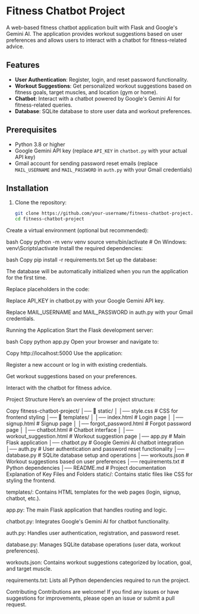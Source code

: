 # Fitness Chatbot Project

A web-based fitness chatbot application built with Flask and Google's Gemini AI. The application provides workout suggestions based on user preferences and allows users to interact with a chatbot for fitness-related advice.

## Features

- **User Authentication**: Register, login, and reset password functionality.
- **Workout Suggestions**: Get personalized workout suggestions based on fitness goals, target muscles, and location (gym or home).
- **Chatbot**: Interact with a chatbot powered by Google's Gemini AI for fitness-related queries.
- **Database**: SQLite database to store user data and workout preferences.

## Prerequisites

- Python 3.8 or higher
- Google Gemini API key (replace `API_KEY` in `chatbot.py` with your actual API key)
- Gmail account for sending password reset emails (replace `MAIL_USERNAME` and `MAIL_PASSWORD` in `auth.py` with your Gmail credentials)

## Installation

1. Clone the repository:
   ```bash
   git clone https://github.com/your-username/fitness-chatbot-project.git
   cd fitness-chatbot-project
Create a virtual environment (optional but recommended):

bash
Copy
python -m venv venv
source venv/bin/activate  # On Windows: venv\Scripts\activate
Install the required dependencies:

bash
Copy
pip install -r requirements.txt
Set up the database:

The database will be automatically initialized when you run the application for the first time.

Replace placeholders in the code:

Replace API_KEY in chatbot.py with your Google Gemini API key.

Replace MAIL_USERNAME and MAIL_PASSWORD in auth.py with your Gmail credentials.

Running the Application
Start the Flask development server:

bash
Copy
python app.py
Open your browser and navigate to:

Copy
http://localhost:5000
Use the application:

Register a new account or log in with existing credentials.

Get workout suggestions based on your preferences.

Interact with the chatbot for fitness advice.

Project Structure
Here’s an overview of the project structure:

Copy
fitness-chatbot-project/
│── 📂 static/
│   │── style.css  # CSS for frontend styling
│── 📂 templates/
│   │── index.html  # Login page
│   │── signup.html # Signup page
│   │── forgot_password.html # Forgot password page
│   │── chatbot.html # Chatbot interface
│   │── workout_suggestion.html # Workout suggestion page
│── app.py  # Main Flask application
│── chatbot.py  # Google Gemini AI chatbot integration
│── auth.py  # User authentication and password reset functionality
│── database.py  # SQLite database setup and operations
│── workouts.json  # Workout suggestions based on user preferences
│── requirements.txt  # Python dependencies
│── README.md  # Project documentation
Explanation of Key Files and Folders
static/: Contains static files like CSS for styling the frontend.

templates/: Contains HTML templates for the web pages (login, signup, chatbot, etc.).

app.py: The main Flask application that handles routing and logic.

chatbot.py: Integrates Google's Gemini AI for chatbot functionality.

auth.py: Handles user authentication, registration, and password reset.

database.py: Manages SQLite database operations (user data, workout preferences).

workouts.json: Contains workout suggestions categorized by location, goal, and target muscle.

requirements.txt: Lists all Python dependencies required to run the project.

Contributing
Contributions are welcome! If you find any issues or have suggestions for improvements, please open an issue or submit a pull request.
